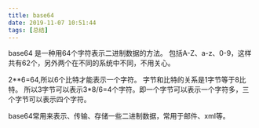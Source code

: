 ```yaml
---
title: base64
date: 2019-11-07 10:51:44
tags: [总结]
---
```

base64 是一种用64个字符表示二进制数据的方法。
包括A-Z、a-z、0-9，这样共有62个，另外两个在不同的系统中不同，不用关心。

2\*\*6=64,所以6个比特才能表示一个字符。
字节和比特的关系是1字节等于8比特。
所以3字节可以表示3\*8/6=4个字符。即一个字节可以表示一个字符多，三个字节可以表示四个字符。

base64常用来表示、传输、存储一些二进制数据，常用于邮件、xml等。